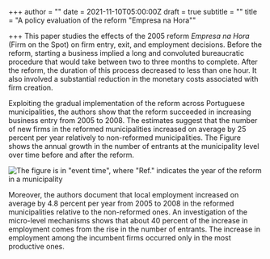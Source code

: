 +++
author = ""
date = 2021-11-10T05:00:00Z
draft = true
subtitle = ""
title = "A policy evaluation of the reform \"Empresa na Hora\""

+++
This paper studies the effects of the 2005 reform _Empresa na Hora_ (Firm on the Spot) on firm entry, exit, and employment decisions. Before the reform, starting a business implied a long and convoluted bureaucratic procedure that would take between two to three months to complete. After the reform, the duration of this process decreased to less than one hour. It also involved a substantial reduction in the monetary costs associated with firm creation.

Exploiting the gradual implementation of the reform across Portuguese municipalities, the authors show that the reform succeeded in increasing business entry from 2005 to 2008. The estimates suggest that the number of new firms in the reformed municipalities increased on average by 25 percent per year relatively to non-reformed municipalities. The Figure shows the annual growth in the number of entrants at the municipality level over time before and after the reform.

![The figure is in "event time", where "Ref." indicates the year of the reform in a municipality](/v1636554845/research_report/Screen_Shot_2021-11-10_at_9.33.45_AM_gcpyqt.png 'Impact of "Empresa na Hora" on local firm creation')

Moreover, the authors document that local employment increased on average by 4.8 percent per year from 2005 to 2008 in the reformed municipalities relative to the non-reformed ones. An investigation of the micro-level mechanisms shows that about 40 percent of the increase in employment comes from the rise in the number of entrants. The increase in employment among the incumbent firms occurred only in the most productive ones.